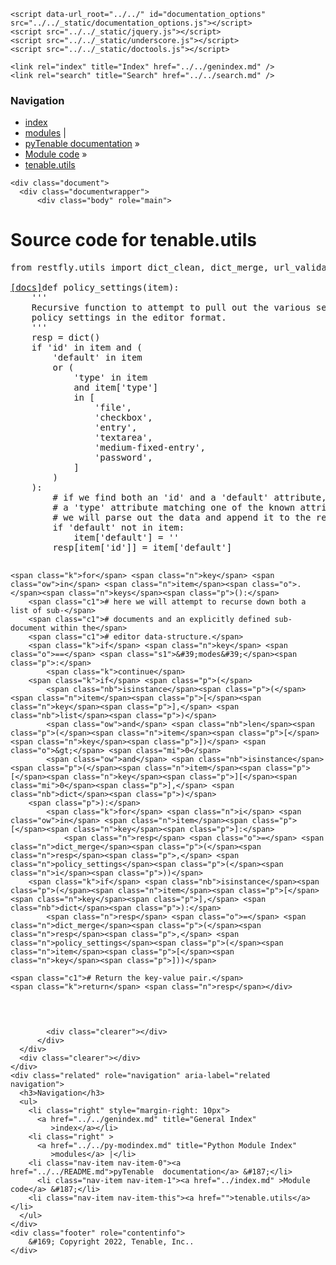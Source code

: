 
<!DOCTYPE html>

<html lang="en">
  <head>
    <meta charset="utf-8" />
    <meta name="viewport" content="width=device-width, initial-scale=1.0" />
    <title>tenable.utils &#8212; pyTenable  documentation</title>
    <link rel="stylesheet" type="text/css" href="../../_static/pygments.css" />
    <link rel="stylesheet" type="text/css" href="../../_static/classic.css" />
    <link rel="stylesheet" type="text/css" href="../../_static/custom.css" />
    
    <script data-url_root="../../" id="documentation_options" src="../../_static/documentation_options.js"></script>
    <script src="../../_static/jquery.js"></script>
    <script src="../../_static/underscore.js"></script>
    <script src="../../_static/doctools.js"></script>
    
    <link rel="index" title="Index" href="../../genindex.md" />
    <link rel="search" title="Search" href="../../search.md" /> 
  </head><body>
    <div class="related" role="navigation" aria-label="related navigation">
      <h3>Navigation</h3>
      <ul>
        <li class="right" style="margin-right: 10px">
          <a href="../../genindex.md" title="General Index"
             accesskey="I">index</a></li>
        <li class="right" >
          <a href="../../py-modindex.md" title="Python Module Index"
             >modules</a> |</li>
        <li class="nav-item nav-item-0"><a href="../../README.md">pyTenable  documentation</a> &#187;</li>
          <li class="nav-item nav-item-1"><a href="../index.md" accesskey="U">Module code</a> &#187;</li>
        <li class="nav-item nav-item-this"><a href="">tenable.utils</a></li> 
      </ul>
    </div>  

    <div class="document">
      <div class="documentwrapper">
          <div class="body" role="main">
            
  <h1>Source code for tenable.utils</h1><div class="highlight"><pre>
<span></span><span class="kn">from</span> <span class="nn">restfly.utils</span> <span class="kn">import</span> <span class="n">dict_clean</span><span class="p">,</span> <span class="n">dict_merge</span><span class="p">,</span> <span class="n">url_validator</span>  <span class="c1"># noqa: F401</span>


<div class="viewcode-block" id="policy_settings"><a class="viewcode-back" href="../../README.md#tenable.utils.policy_settings">[docs]</a><span class="k">def</span> <span class="nf">policy_settings</span><span class="p">(</span><span class="n">item</span><span class="p">):</span>
    <span class="sd">&#39;&#39;&#39;</span>
<span class="sd">    Recursive function to attempt to pull out the various settings from scan</span>
<span class="sd">    policy settings in the editor format.</span>
<span class="sd">    &#39;&#39;&#39;</span>
    <span class="n">resp</span> <span class="o">=</span> <span class="nb">dict</span><span class="p">()</span>
    <span class="k">if</span> <span class="s1">&#39;id&#39;</span> <span class="ow">in</span> <span class="n">item</span> <span class="ow">and</span> <span class="p">(</span>
        <span class="s1">&#39;default&#39;</span> <span class="ow">in</span> <span class="n">item</span>
        <span class="ow">or</span> <span class="p">(</span>
            <span class="s1">&#39;type&#39;</span> <span class="ow">in</span> <span class="n">item</span>
            <span class="ow">and</span> <span class="n">item</span><span class="p">[</span><span class="s1">&#39;type&#39;</span><span class="p">]</span>
            <span class="ow">in</span> <span class="p">[</span>
                <span class="s1">&#39;file&#39;</span><span class="p">,</span>
                <span class="s1">&#39;checkbox&#39;</span><span class="p">,</span>
                <span class="s1">&#39;entry&#39;</span><span class="p">,</span>
                <span class="s1">&#39;textarea&#39;</span><span class="p">,</span>
                <span class="s1">&#39;medium-fixed-entry&#39;</span><span class="p">,</span>
                <span class="s1">&#39;password&#39;</span><span class="p">,</span>
            <span class="p">]</span>
        <span class="p">)</span>
    <span class="p">):</span>
        <span class="c1"># if we find both an &#39;id&#39; and a &#39;default&#39; attribute, or if we find</span>
        <span class="c1"># a &#39;type&#39; attribute matching one of the known attribute types, then</span>
        <span class="c1"># we will parse out the data and append it to the response dictionary</span>
        <span class="k">if</span> <span class="s1">&#39;default&#39;</span> <span class="ow">not</span> <span class="ow">in</span> <span class="n">item</span><span class="p">:</span>
            <span class="n">item</span><span class="p">[</span><span class="s1">&#39;default&#39;</span><span class="p">]</span> <span class="o">=</span> <span class="s1">&#39;&#39;</span>
        <span class="n">resp</span><span class="p">[</span><span class="n">item</span><span class="p">[</span><span class="s1">&#39;id&#39;</span><span class="p">]]</span> <span class="o">=</span> <span class="n">item</span><span class="p">[</span><span class="s1">&#39;default&#39;</span><span class="p">]</span>

    <span class="k">for</span> <span class="n">key</span> <span class="ow">in</span> <span class="n">item</span><span class="o">.</span><span class="n">keys</span><span class="p">():</span>
        <span class="c1"># here we will attempt to recurse down both a list of sub-</span>
        <span class="c1"># documents and an explicitly defined sub-document within the</span>
        <span class="c1"># editor data-structure.</span>
        <span class="k">if</span> <span class="n">key</span> <span class="o">==</span> <span class="s1">&#39;modes&#39;</span><span class="p">:</span>
            <span class="k">continue</span>
        <span class="k">if</span> <span class="p">(</span>
            <span class="nb">isinstance</span><span class="p">(</span><span class="n">item</span><span class="p">[</span><span class="n">key</span><span class="p">],</span> <span class="nb">list</span><span class="p">)</span>
            <span class="ow">and</span> <span class="nb">len</span><span class="p">(</span><span class="n">item</span><span class="p">[</span><span class="n">key</span><span class="p">])</span> <span class="o">&gt;</span> <span class="mi">0</span>
            <span class="ow">and</span> <span class="nb">isinstance</span><span class="p">(</span><span class="n">item</span><span class="p">[</span><span class="n">key</span><span class="p">][</span><span class="mi">0</span><span class="p">],</span> <span class="nb">dict</span><span class="p">)</span>
        <span class="p">):</span>
            <span class="k">for</span> <span class="n">i</span> <span class="ow">in</span> <span class="n">item</span><span class="p">[</span><span class="n">key</span><span class="p">]:</span>
                <span class="n">resp</span> <span class="o">=</span> <span class="n">dict_merge</span><span class="p">(</span><span class="n">resp</span><span class="p">,</span> <span class="n">policy_settings</span><span class="p">(</span><span class="n">i</span><span class="p">))</span>
        <span class="k">if</span> <span class="nb">isinstance</span><span class="p">(</span><span class="n">item</span><span class="p">[</span><span class="n">key</span><span class="p">],</span> <span class="nb">dict</span><span class="p">):</span>
            <span class="n">resp</span> <span class="o">=</span> <span class="n">dict_merge</span><span class="p">(</span><span class="n">resp</span><span class="p">,</span> <span class="n">policy_settings</span><span class="p">(</span><span class="n">item</span><span class="p">[</span><span class="n">key</span><span class="p">]))</span>

    <span class="c1"># Return the key-value pair.</span>
    <span class="k">return</span> <span class="n">resp</span></div>
</pre></div>

            <div class="clearer"></div>
          </div>
      </div>
      <div class="clearer"></div>
    </div>
    <div class="related" role="navigation" aria-label="related navigation">
      <h3>Navigation</h3>
      <ul>
        <li class="right" style="margin-right: 10px">
          <a href="../../genindex.md" title="General Index"
             >index</a></li>
        <li class="right" >
          <a href="../../py-modindex.md" title="Python Module Index"
             >modules</a> |</li>
        <li class="nav-item nav-item-0"><a href="../../README.md">pyTenable  documentation</a> &#187;</li>
          <li class="nav-item nav-item-1"><a href="../index.md" >Module code</a> &#187;</li>
        <li class="nav-item nav-item-this"><a href="">tenable.utils</a></li> 
      </ul>
    </div>
    <div class="footer" role="contentinfo">
        &#169; Copyright 2022, Tenable, Inc..
    </div>
  </body>
</html>